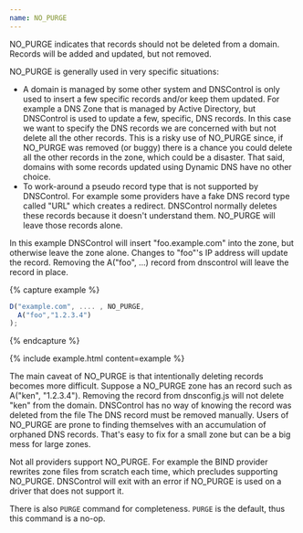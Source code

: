 ```yaml
---
name: NO_PURGE
---
```


NO_PURGE indicates that records should not be deleted from a domain.
Records will be added and updated, but not removed.

NO_PURGE is generally used in very specific situations:

* A domain is managed by some other system and DNSControl is only used to insert a few specific records and/or keep them updated. For example a DNS Zone that is managed by Active Directory, but DNSControl is used to update a few, specific, DNS records. In this case we want to specify the DNS records we are concerned with but not delete all the other records.  This is a risky use of NO_PURGE since, if NO_PURGE was removed (or buggy) there is a chance you could delete all the other records in the zone, which could be a disaster. That said, domains with some records updated using Dynamic DNS have no other choice.
* To work-around a pseudo record type that is not supported by DNSControl. For example some providers have a fake DNS record type called "URL" which creates a redirect. DNSControl normally deletes these records because it doesn't understand them. NO_PURGE will leave those records alone.

In this example DNSControl will insert "foo.example.com" into the
zone, but otherwise leave the zone alone.  Changes to "foo"'s IP
address will update the record. Removing the A("foo", ...) record
from dnscontrol will leave the record in place.

{% capture example %}
```js
D("example.com", .... , NO_PURGE,
  A("foo","1.2.3.4")
);
```
{% endcapture %}

{% include example.html content=example %}

The main caveat of NO_PURGE is that intentionally deleting records
becomes more difficult. Suppose a NO_PURGE zone has an record such
as A("ken", "1.2.3.4"). Removing the record from dnsconfig.js will
not delete "ken" from the domain. DNSControl has no way of knowing
the record was deleted from the file  The DNS record must be removed
manually.  Users of NO_PURGE are prone to finding themselves with
an accumulation of orphaned DNS records. That's easy to fix for a
small zone but can be a big mess for large zones.

Not all providers support NO_PURGE. For example the BIND provider
rewrites zone files from scratch each time, which precludes supporting
NO_PURGE.  DNSControl will exit with an error if NO_PURGE is used
on a driver that does not support it.

There is also `PURGE` command for completeness. `PURGE` is the
default, thus this command is a no-op.
